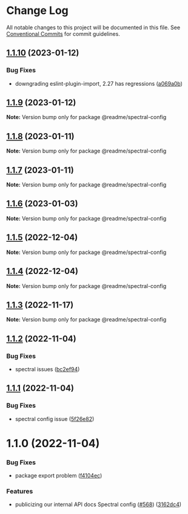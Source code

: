 # Change Log

All notable changes to this project will be documented in this file.
See [Conventional Commits](https://conventionalcommits.org) for commit guidelines.

## [1.1.10](https://github.com/readmeio/standards/compare/@readme/spectral-config@1.1.9...@readme/spectral-config@1.1.10) (2023-01-12)


### Bug Fixes

* downgrading eslint-plugin-import, 2.27 has regressions ([a069a0b](https://github.com/readmeio/standards/commit/a069a0badaefbe17513a96be192f99936558d6ee))





## [1.1.9](https://github.com/readmeio/standards/compare/@readme/spectral-config@1.1.8...@readme/spectral-config@1.1.9) (2023-01-12)

**Note:** Version bump only for package @readme/spectral-config





## [1.1.8](https://github.com/readmeio/standards/compare/@readme/spectral-config@1.1.7...@readme/spectral-config@1.1.8) (2023-01-11)

**Note:** Version bump only for package @readme/spectral-config





## [1.1.7](https://github.com/readmeio/standards/compare/@readme/spectral-config@1.1.6...@readme/spectral-config@1.1.7) (2023-01-11)

**Note:** Version bump only for package @readme/spectral-config





## [1.1.6](https://github.com/readmeio/standards/compare/@readme/spectral-config@1.1.5...@readme/spectral-config@1.1.6) (2023-01-03)

**Note:** Version bump only for package @readme/spectral-config





## [1.1.5](https://github.com/readmeio/standards/compare/@readme/spectral-config@1.1.4...@readme/spectral-config@1.1.5) (2022-12-04)

**Note:** Version bump only for package @readme/spectral-config





## [1.1.4](https://github.com/readmeio/standards/compare/@readme/spectral-config@1.1.3...@readme/spectral-config@1.1.4) (2022-12-04)

**Note:** Version bump only for package @readme/spectral-config





## [1.1.3](https://github.com/readmeio/standards/compare/@readme/spectral-config@1.1.2...@readme/spectral-config@1.1.3) (2022-11-17)

**Note:** Version bump only for package @readme/spectral-config

## [1.1.2](https://github.com/readmeio/standards/compare/@readme/spectral-config@1.1.1...@readme/spectral-config@1.1.2) (2022-11-04)

### Bug Fixes

- spectral issues ([bc2ef94](https://github.com/readmeio/standards/commit/bc2ef94ecbe02afb33ffb72d1e7036bd9dfc93fb))

## [1.1.1](https://github.com/readmeio/standards/compare/@readme/spectral-config@1.1.0...@readme/spectral-config@1.1.1) (2022-11-04)

### Bug Fixes

- spectral config issue ([5f26e82](https://github.com/readmeio/standards/commit/5f26e824d3e7a912a3764dced959e05fa9ffa64f))

# 1.1.0 (2022-11-04)

### Bug Fixes

- package export problem ([f4104ec](https://github.com/readmeio/standards/commit/f4104ec09bce17bd30cae42e6ea4b9952eade6ed))

### Features

- publicizing our internal API docs Spectral config ([#568](https://github.com/readmeio/standards/issues/568)) ([3162dc4](https://github.com/readmeio/standards/commit/3162dc49f0d9bf8d85e5eb31844587b6029b231d))
